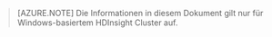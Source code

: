 > [AZURE.NOTE] Die Informationen in diesem Dokument gilt nur für Windows-basiertem HDInsight Cluster auf.